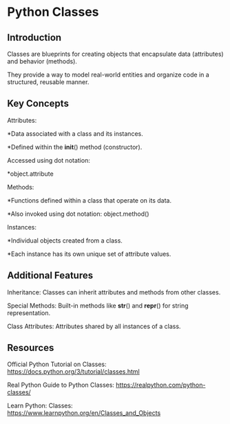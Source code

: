 
# Python Classes

## Introduction

Classes are blueprints for creating objects that encapsulate data (attributes) and behavior (methods).

They provide a way to model real-world entities and organize code in a structured, reusable manner.
## Key Concepts

Attributes:

  *Data associated with a class and its instances.

  *Defined within the __init__() method (constructor).

Accessed using dot notation: 
  
  *object.attribute

Methods:

  *Functions defined within a class that operate on its data.

  *Also invoked using dot notation: object.method()

Instances:

  *Individual objects created from a class.

  *Each instance has its own unique set of attribute values.
## Additional Features

Inheritance: Classes can inherit attributes and methods from other classes.

Special Methods: Built-in methods like __str__() and __repr__() for string representation.

Class Attributes: Attributes shared by all instances of a class.
## Resources

Official Python Tutorial on Classes: https://docs.python.org/3/tutorial/classes.html

Real Python Guide to Python Classes: https://realpython.com/python-classes/

Learn Python: Classes: https://www.learnpython.org/en/Classes_and_Objects
